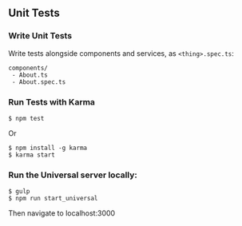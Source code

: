 ## Unit Tests

### Write Unit Tests

Write tests alongside components and services, as `<thing>.spec.ts`:
```
components/
 - About.ts
 - About.spec.ts
```

### Run Tests with Karma
```
$ npm test
```

Or

```
$ npm install -g karma
$ karma start
```

### Run the Universal server locally:

```
$ gulp
$ npm run start_universal
```

Then navigate to localhost:3000
